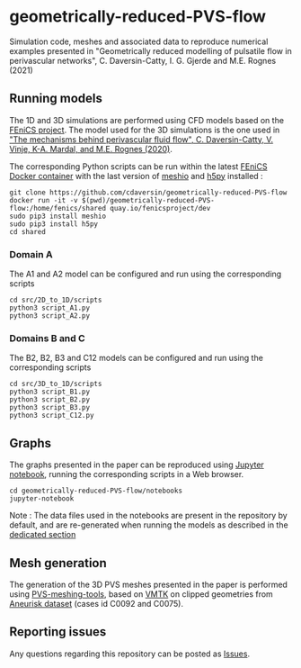 # geometrically-reduced-PVS-flow

Simulation code, meshes and associated data to reproduce numerical examples presented in 
"Geometrically reduced modelling of pulsatile flow in
perivascular networks", C. Daversin-Catty, I. G. Gjerde and M.E. Rognes (2021)

## Running models

The 1D and 3D simulations are performed using CFD models based on the [FEniCS project](https://fenicsproject.org/).
The model used for the 3D simulations is the one used in ["The mechanisms behind perivascular fluid flow", C. Daversin-Catty, V. Vinje, K-A. Mardal, and M.E. Rognes (2020)](https://journals.plos.org/plosone/article/comments?id=10.1371/journal.pone.0244442).

The corresponding Python scripts can be run within the latest [FEniCS Docker container](https://quay.io/repository/fenicsproject/dev)
with the last version of [meshio](https://pypi.org/project/meshio/) and [h5py](https://www.h5py.org/) installed :
```
git clone https://github.com/cdaversin/geometrically-reduced-PVS-flow
docker run -it -v $(pwd)/geometrically-reduced-PVS-flow:/home/fenics/shared quay.io/fenicsproject/dev
sudo pip3 install meshio
sudo pip3 install h5py
cd shared
```

### Domain A
The A1 and A2 model can be configured and run using the corresponding scripts
```
cd src/2D_to_1D/scripts
python3 script_A1.py
python3 script_A2.py
```

### Domains B and C
The B2, B2, B3 and C12 models can be configured and run using the corresponding scripts
```
cd src/3D_to_1D/scripts
python3 script_B1.py
python3 script_B2.py
python3 script_B3.py
python3 script_C12.py
```

## Graphs
The graphs presented in the paper can be reproduced using [Jupyter notebook](https://jupyter.org/),
running the corresponding scripts in a Web browser.
```
cd geometrically-reduced-PVS-flow/notebooks
jupyter-notebook
```
Note : The data files used in the notebooks are present in the repository by default, and are re-generated
when running the models as described in the [dedicated section](#models)

## Mesh generation
The generation of the 3D PVS meshes presented in the paper is performed using [PVS-meshing-tools](https://github.com/cdaversin/PVS-meshing-tools), based on [VMTK](http://www.vmtk.org/)
on clipped geometries from [Aneurisk dataset](http://ecm2.mathcs.emory.edu/aneuriskweb/repository) (cases id C0092 and C0075).

## Reporting issues
Any questions regarding this repository can be posted as [Issues](https://github.com/cdaversin/geometrically-reduced-PVS-flow/issues).
